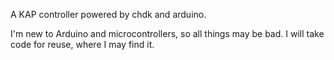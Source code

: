 A KAP controller powered by chdk and arduino.

I'm new to Arduino and microcontrollers, so all things may be  bad. I will take code for reuse, where I may find it.